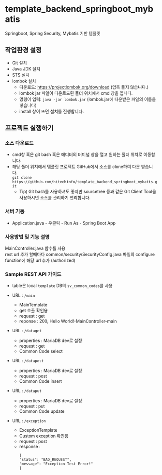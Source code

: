 # template_backend_springboot_mybatis
Springboot, Spring Security, Mybatis 기반 템플릿

## 작업환경 설정
* Git 설치
* Java JDK 설치
* STS 설치
* lombok 설치
  * 다운로드: https://projectlombok.org/download (압축 풀지 않습니다.)
  * lombok jar 파일이 다운로드된 폴더 위치에서 cmd 창을 엽니다. 
  * 명령어 입력: `java -jar lombok.jar` (lombok.jar에 다운받은 파일의 이름을 넣습니다)
  * install 창이 뜨면 설치를 진행합니다.

## 프로젝트 실행하기
### 소스 다운로드
* cmd창 혹은 git bash 혹은 에디터의 터미널 창을 열고 원하는 폴더 위치로 이동합니다.  
* 해당 폴더 위치에서 템플릿 프로젝트 GitHub에서 소스를 clone하여 다운 받습니다.  
  `git clone https://github.com/hitechinfo/template_backend_springboot_mybatis.git`
  * Tip) Git bash를 사용하셔도 좋지만 sourcetree 등과 같은 Git Client Tool을 사용하시면 소스를 관리하기 편리합니다.   
### 서버 기동
* Application.java - 우클릭 - Run As - Spring Boot App


### 사용방법 및 기능 설명
MainController.java 함수를 사용  
rest url 추가 할때마다 common/security/SecurityConfig.java 파일의 configure function에 해당 url 추가 (authorized)

### Sample REST API 가이드
* table은 local `template` DB의 `sv_common_codes`를 사용  

* URL : `/main`
  * MainTemplate  
  * get 호출 확인용
  * request : get  
  * reponse : 200, Hello World!-MainController-main  

* URL : `/dataget`
  * properties : MariaDB dev로 설정 
  * request : get  
  * Common Code select

  
* URL : `/datapost`
  * properties : MariaDB dev로 설정 
  * request : post  
  * Common Code insert

  
* URL : `/dataput`
  * properties : MariaDB dev로 설정 
  * request : put  
  * Common Code update


* URL : `/exception`
  * ExceptionTemplate  
  * Custom exception 확인용  
  * request : post  
  * response :  
    ```
    {  
    "status": "BAD_REQUEST",  
    "message": "Exception Test Error!"  
    }
    ```
